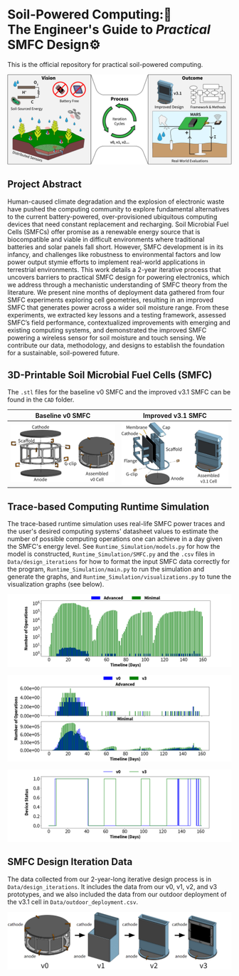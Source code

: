 # Soil-Powered Computing::seedling: <br> The Engineer's Guide to _Practical_ SMFC Design:gear:
This is the official repository for practical soil-powered computing.

<p align="center">
  <img src="./doc-images/MFC_Figure.png"/>
</p>

## Project Abstract
Human-caused climate degradation and the explosion of electronic waste have pushed the computing community to explore fundamental alternatives to the current battery-powered, over-provisioned ubiquitous computing devices that need constant replacement and recharging. Soil Microbial Fuel Cells (SMFCs) offer promise as a renewable energy source that is biocompatible and viable in difficult environments where traditional batteries and solar panels fall short. However, SMFC development is in its infancy, and challenges like robustness to environmental factors and low power output stymie efforts to implement real-world applications in terrestrial environments. This work details a 2-year iterative process that uncovers barriers to practical SMFC design for powering electronics, which we address through a mechanistic understanding of SMFC theory from the literature. We present nine months of deployment data gathered from four SMFC experiments exploring cell geometries, resulting in an improved SMFC that generates power across a wider soil moisture range. From these experiments, we extracted key lessons and a testing framework, assessed SMFC’s field performance, contextualized improvements with emerging and existing computing systems, and demonstrated the improved SMFC powering a wireless sensor for soil moisture and touch sensing. We contribute our data, methodology, and designs to establish the foundation for a sustainable, soil-powered future.

## 3D-Printable Soil Microbial Fuel Cells (SMFC)
The `.stl` files for the baseline v0 SMFC and the improved v3.1 SMFC can be found in the `CAD` folder.

Baseline v0 SMFC           |  Improved v3.1 SMFC
:-------------------------:|:-------------------------:
![](./doc-images/v0_Exploded.png)  |  ![](./doc-images/v3.1_Exploded.png)

## Trace-based Computing Runtime Simulation
The trace-based runtime simulation uses real-life SMFC power traces and the user's desired computing systems' datasheet values to estimate the number of possible computing operations one can achieve in a day given the SMFC's energy level. See `Runtime_Simulation/models.py` for how the model is constructed, `Runtime_Simulation/SMFC.py` and the `.csv` files in `Data/design_iterations` for how to format the input SMFC data correctly for the program, `Runtime_Simulation/main.py` to run the simulation and generate the graphs, and `Runtime_Simulation/visualizations.py` to tune the visualization graphs (see below).

<p align="center">
  <img src="./doc-images/Speculative_Design.png"/>
</p>

<p align="center">
  <img src="./doc-images/min_adv_subplots.png"/>
</p>

<p align="center">
  <img src="./doc-images/MARS_on_off.png"/>
</p>

## SMFC Design Iteration Data
The data collected from our 2-year-long iterative design process is in `Data/design_iterations`. It includes the data from our v0, v1, v2, and v3 prototypes, and we also included the data from our outdoor deployment of the v3.1 cell in `Data/outdoor_deployment.csv`.

<p align="center">
  <img src="./doc-images/design_iteration_final.png"/>
</p>
